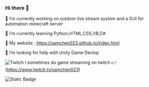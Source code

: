 ### Hi there 👋

🔭 I’m currently working on outdoor live stream system and a GUI for automation minecraft server 

🌱 I’m currently learning Python,HTML,CSS,VB,C#

🔗 My website : https://samchen023.github.io/index.html

🤔 I’m looking for help with Unity Game Devlop

![Twitch](https://drive.google.com/uc?export=view&id=16pI_OVHB2yx1burTn5hfFCxR2_oHJ--J)  I sometimes do game streaming on twitch 👉 (https://www.twitch.tv/samchen023)

![Static Badge](https://img.shields.io/badge/%E7%B7%A8%E5%AF%AB%E7%A8%8B%E5%BC%8F-VS%20code-blue)


<!--
**samchen023/samchen023** is a ✨ _special_ ✨ repository because its `README.md` (this file) appears on your GitHub profile.

Here are some ideas to get you started:


- 👯 I’m looking to collaborate on ...

- 💬 Ask me about ...
- 📫 How to reach me: ...
- 😄 Pronouns: ...
- ⚡ Fun fact: ...
-->
